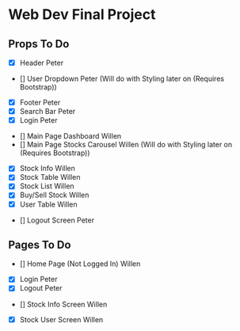 # Web Dev Final Project

## Props To Do

- [x] Header Peter
- [] User Dropdown Peter (Will do with Styling later on (Requires Bootstrap))
- [x] Footer Peter
- [x] Search Bar Peter
- [x] Login Peter
- [] Main Page Dashboard Willen
- [] Main Page Stocks Carousel Willen (Will do with Styling later on (Requires Bootstrap))
- [x] Stock Info Willen
- [x] Stock Table Willen
- [x] Stock List Willen
- [x] Buy/Sell Stock Willen
- [x] User Table Willen
- [] Logout Screen Peter

## Pages To Do
 - [] Home Page (Not Logged In) Willen
 - [x] Login Peter
 - [x] Logout Peter
 - [] Stock Info Screen Willen
 - [x] Stock User Screen Willen
